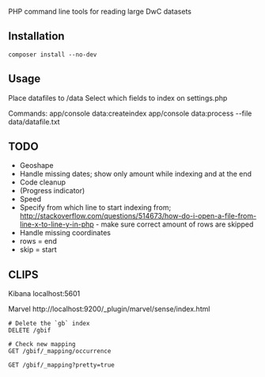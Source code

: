 
PHP command line tools for reading large DwC datasets

Installation
------------

	composer install --no-dev

Usage
-----
Place datafiles to /data
Select which fields to index on settings.php

Commands:
	app/console data:createindex
	app/console data:process --file data/datafile.txt

TODO
----

- Geoshape
- Handle missing dates; show only amount while indexing and at the end
- Code cleanup
- (Progress indicator)
- Speed
- Specify from which line to start indexing from; http://stackoverflow.com/questions/514673/how-do-i-open-a-file-from-line-x-to-line-y-in-php - make sure correct amount of rows are skipped
- Handle missing coordinates
- rows = end
- skip = start

CLIPS
-----

Kibana
localhost:5601

Marvel
http://localhost:9200/_plugin/marvel/sense/index.html

	# Delete the `gb` index
	DELETE /gbif

	# Check new mapping
	GET /gbif/_mapping/occurrence

	GET /gbif/_mapping?pretty=true

